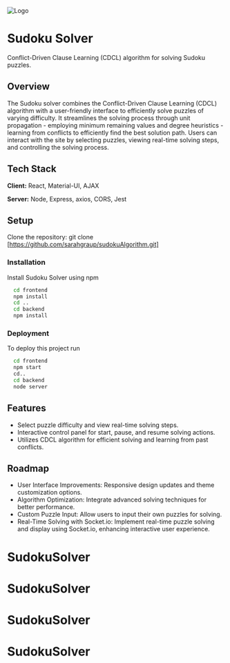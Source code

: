 ![Logo](/frontend/public/logo.png)
# Sudoku Solver
Conflict-Driven Clause Learning (CDCL) algorithm for solving Sudoku puzzles. 

## Overview

The Sudoku solver combines the Conflict-Driven Clause Learning (CDCL) algorithm with a user-friendly interface to efficiently solve puzzles of varying difficulty.  It streamlines the solving process through unit propagation - employing minimum remaining values and degree heuristics - learning from conflicts to efficiently find the best solution path. Users can interact with the site by selecting puzzles, viewing real-time solving steps, and controlling the solving process. 



## Tech Stack

**Client:** React, Material-UI, AJAX 

**Server:** Node, Express, axios, CORS, Jest


## Setup

Clone the repository: git clone [https://github.com/sarahgraup/sudokuAlgorithm.git]

### Installation 

Install Sudoku Solver using npm

```bash
  cd frontend
  npm install
  cd ..
  cd backend
  npm install
```


    
### Deployment

To deploy this project run

```bash
  cd frontend
  npm start
  cd..
  cd backend
  node server
```


## Features

- Select puzzle difficulty and view real-time solving steps.
- Interactive control panel for start, pause, and resume solving actions.
- Utilizes CDCL algorithm for efficient solving and learning from past conflicts.

## Roadmap

- User Interface Improvements: Responsive design updates and theme customization options.
- Algorithm Optimization: Integrate advanced solving techniques for better performance.
- Custom Puzzle Input: Allow users to input their own puzzles for solving.
- Real-Time Solving with Socket.io: Implement real-time puzzle solving and display using Socket.io, enhancing interactive user experience.

# SudokuSolver
# SudokuSolver
# SudokuSolver
# SudokuSolver
